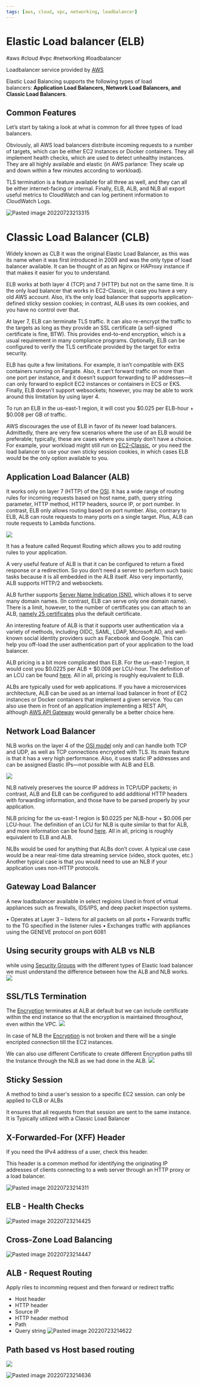 ```yaml
---
tags: [aws, cloud, vpc, networking, loadbalancer]
---
```

# Elastic Load balancer (ELB)
#aws #cloud #vpc #networking #loadbalancer

Loadbalancer service provided by [AWS](Cloud%20Computing/AWS/AWS.md)

Elastic Load Balancing supports the following types of load balancers: **Application Load Balancers, Network Load Balancers, and Classic Load Balancers**.

## Common Features

Let’s start by taking a look at what is common for all three types of load balancers. 

Obviously, all AWS load balancers distribute incoming requests to a number of targets, which can be either EC2 instances or Docker containers. They all implement health checks, which are used to detect unhealthy instances. They are all highly available and elastic (in AWS parlance: They scale up and down within a few minutes according to workload). 

TLS termination is a feature available for all three as well, and they can all be either internet-facing or internal. Finally, ELB, ALB, and NLB all export useful metrics to CloudWatch and can log pertinent information to CloudWatch Logs.

![Pasted image 20220723213315](Attachments/Pasted%20image%2020220723213315.png)


# Classic Load Balancer (CLB)

Widely known as CLB it was the original Elastic Load Balancer, as this was its name when it was first introduced in 2009 and was the only type of load balancer available. It can be thought of as an Nginx or HAProxy instance if that makes it easier for you to understand.

ELB works at both layer 4 (TCP) and 7 (HTTP) but not on the same time. It is the only load balancer that works in EC2-Classic, in case you have a very old AWS account. Also, it’s the only load balancer that supports application-defined sticky session cookies; in contrast, ALB uses its own cookies, and you have no control over that.

At layer 7, ELB can terminate TLS traffic. It can also re-encrypt the traffic to the targets as long as they provide an SSL certificate (a self-signed certificate is fine, BTW). This provides end-to-end encryption, which is a usual requirement in many compliance programs. Optionally, ELB can be configured to verify the TLS certificate provided by the target for extra security.

ELB has quite a few limitations. For example, it isn’t compatible with EKS containers running on Fargate. Also, it can’t forward traffic on more than one port per instance, and it doesn’t support forwarding to IP addresses—it can only forward to explicit EC2 instances or containers in ECS or EKS. Finally, ELB doesn’t support websockets; however, you may be able to work around this limitation by using layer 4.

To run an ELB in the us-east-1 region, it will cost you $0.025 per ELB-hour + $0.008 per GB of traffic.

AWS discourages the use of ELB in favor of its newer load balancers. Admittedly, there are very few scenarios where the use of an ELB would be preferable; typically, these are cases where you simply don’t have a choice. For example, your workload might still run on [EC2-Classic](https://docs.aws.amazon.com/AWSEC2/latest/UserGuide/ec2-classic-platform.html), or you need the load balancer to use your own sticky session cookies, in which cases ELB would be the only option available to you.



## Application Load Balancer (ALB)

It works only on layer 7 (HTTP) of the [OSI](Networking/OSI.md). It has a wide range of routing rules for incoming requests based on host name, path, query string parameter, HTTP method, HTTP headers, source IP, or port number. In contrast, ELB only allows routing based on port number. Also, contrary to ELB, ALB can route requests to many ports on a single target. Plus, ALB can route requests to Lambda functions.

![](Attachments/Pasted%20image%2020230305234453.png)

It has a feature called Request Routing which allows you to add routing rules to your application.

A very useful feature of ALB is that it can be configured to return a fixed response or a redirection. So you don’t need a server to perform such basic tasks because it is all embedded in the ALB itself. Also very importantly, ALB supports HTTP/2 and websockets.

ALB further supports [Server Name Indication (SNI)](https://www.cloudflare.com/learning/ssl/what-is-sni/), which allows it to serve many domain names. (In contrast, ELB can serve only one domain name). There is a limit, however, to the number of certificates you can attach to an ALB, [namely 25 certificates](https://aws.amazon.com/blogs/aws/new-application-load-balancer-sni/) plus the default certificate.

An interesting feature of ALB is that it supports user authentication via a variety of methods, including OIDC, SAML, LDAP, Microsoft AD, and well-known social identity providers such as Facebook and Google. This can help you off-load the user authentication part of your application to the load balancer. 

ALB pricing is a bit more complicated than ELB. For the us-east-1 region, it would cost you $0.0225 per ALB + $0.008 per LCU-hour. The definition of an LCU can be found [here](https://aws.amazon.com/elasticloadbalancing/pricing/). All in all, pricing is roughly equivalent to ELB.

ALBs are typically used for web applications. If you have a microservices architecture, ALB can be used as an internal load balancer in front of EC2 instances or Docker containers that implement a given service. You can also use them in front of an application implementing a REST API, although [AWS API Gateway](https://aws.amazon.com/api-gateway/) would generally be a better choice here.

## Network Load Balancer

NLB works on the layer 4 of the [OSI model](OSI%20model) only and can handle both TCP and UDP, as well as TCP connections encrypted with TLS. Its main feature is that it has a very high performance. Also, it uses static IP addresses and can be assigned Elastic IPs—not possible with ALB and ELB.

![](Attachments/Pasted%20image%2020230305234508.png)

NLB natively preserves the source IP address in TCP/UDP packets; in contrast, ALB and ELB can be configured to add additional HTTP headers with forwarding information, and those have to be parsed properly by your application.

NLB pricing for the us-east-1 region is $0.0225 per NLB-hour + $0.006 per LCU-hour. The definition of an LCU for NLB is quite similar to that for ALB, and more information can be found [here](https://aws.amazon.com/elasticloadbalancing/pricing/). All in all, pricing is roughly equivalent to ELB and ALB.

NLBs would be used for anything that ALBs don’t cover. A typical use case would be a near real-time data streaming service (video, stock quotes, etc.) Another typical case is that you would need to use an NLB if your application uses non-HTTP protocols.


## Gateway Load Balancer
A new loadbalancer available in select regioins Used in front of virtual appliances such as firewalls, IDS/IPS, and deep packet inspection systems.

• Operates at Layer 3 – listens for all packets on all ports
• Forwards traffic to the TG specified in the listener rules
• Exchanges traffic with appliances using the GENEVE protocol on port 6081


## Using security groups with ALB vs NLB

while using [Security Groups](Cloud%20Computing/AWS/Networking/Security%20Groups.md) with the different types of Elastic load balancer we must understand the difference between how the ALB and NLB works. 
![](Attachments/Pasted%20image%2020230305235141.png)

## SSL/TLS Termination
The [Encryption](Cyber%20Security/Cryptography/Encryption.md) terminates at ALB at default but we can include certificate within the end instance so that the encryption is maintained throughout, even within the VPC.
![](Attachments/Pasted%20image%2020230305235606.png)

In case of NLB the [Encryption](Cyber%20Security/Cryptography/Encryption.md) is not broken and there will be a single encripted connection till the EC2 instances. 

We can also use different Certificate to create different Encryption paths till the Instance through the NLB as we had done in the ALB.
![](Attachments/Pasted%20image%2020230305235757.png)

## Sticky Session

A method to bind a user's session to a specific EC2 session.
can only be applied to CLB or ALBs

It ensures that all requests from that session are sent to the same instance. It is Typically utilized with a Classic Load Balancer

## X-Forwarded-For (XFF) Header

If you need the IPv4 address of a user, check this header.

This header is a common method for identifying the originating IP addresses of clients connecting to a web server through an HTTP proxy or a load balancer.

![Pasted image 20220723214311](Attachments/Pasted%20image%2020220723214311.png)

## ELB - Health Checks

![Pasted image 20220723214425](Attachments/Pasted%20image%2020220723214425.png)


## Cross-Zone Load Balancing
![Pasted image 20220723214447](Attachments/Pasted%20image%2020220723214447.png)


## ALB - Request Routing

Apply riles to incomming request and then forward or redirect traffic

- Host header
- HTTP header
- Source IP
- HTTP header method
- Path
- Query string
![Pasted image 20220723214622](Attachments/Pasted%20image%2020220723214622.png)


## Path based vs Host based routing

![](Attachments/Pasted%20image%2020230305234404.png)



![Pasted image 20220723214636](Attachments/Pasted%20image%2020220723214636.png)